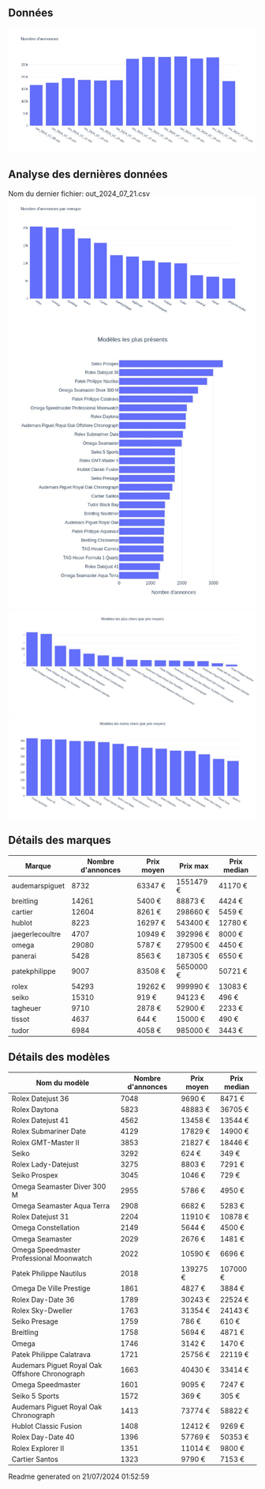 
## Données
![image](./out/count_per_day.jpeg)

## Analyse des dernières données
Nom du dernier fichier: out_2024_07_21.csv
![image](./out/count_per_brand.jpeg)
![image](./out/count_per_name.jpeg)
![image](./out/avg_price_per_name_desc.jpeg)
![image](./out/avg_price_per_name_asc.jpeg)

## Détails des marques
|Marque|Nombre d'annonces|Prix moyen|Prix max|Prix median|
|------|-----------------|----------|--------|-----------|
|audemarspiguet|8732|63347 €|1551479 €|41170 €| 
|breitling|14261|5400 €|88873 €|4424 €| 
|cartier|12604|8261 €|298660 €|5459 €| 
|hublot|8223|16297 €|543400 €|12780 €| 
|jaegerlecoultre|4707|10949 €|392996 €|8000 €| 
|omega|29080|5787 €|279500 €|4450 €| 
|panerai|5428|8563 €|187305 €|6550 €| 
|patekphilippe|9007|83508 €|5650000 €|50721 €| 
|rolex|54293|19262 €|999990 €|13083 €| 
|seiko|15310|919 €|94123 €|496 €| 
|tagheuer|9710|2878 €|52900 €|2233 €| 
|tissot|4637|644 €|15000 €|490 €| 
|tudor|6984|4058 €|985000 €|3443 €| 

## Détails des modèles
Nom du modèle|Nombre d'annonces|Prix moyen|Prix median|
|-------------|-----------------|----------|-----------|
|Rolex Datejust 36|7048|9690 €|8471 €| 
|Rolex Daytona|5823|48883 €|36705 €| 
|Rolex Datejust 41|4562|13458 €|13544 €| 
|Rolex Submariner Date|4129|17829 €|14900 €| 
|Rolex GMT-Master II|3853|21827 €|18446 €| 
|Seiko|3292|624 €|349 €| 
|Rolex Lady-Datejust|3275|8803 €|7291 €| 
|Seiko Prospex|3045|1046 €|729 €| 
|Omega Seamaster Diver 300 M|2955|5786 €|4950 €| 
|Omega Seamaster Aqua Terra|2908|6682 €|5283 €| 
|Rolex Datejust 31|2204|11910 €|10878 €| 
|Omega Constellation|2149|5644 €|4500 €| 
|Omega Seamaster|2029|2676 €|1481 €| 
|Omega Speedmaster Professional Moonwatch|2022|10590 €|6696 €| 
|Patek Philippe Nautilus|2018|139275 €|107000 €| 
|Omega De Ville Prestige|1861|4827 €|3884 €| 
|Rolex Day-Date 36|1789|30243 €|22524 €| 
|Rolex Sky-Dweller|1763|31354 €|24143 €| 
|Seiko Presage|1759|786 €|610 €| 
|Breitling|1758|5694 €|4871 €| 
|Omega|1746|3142 €|1470 €| 
|Patek Philippe Calatrava|1721|25756 €|22119 €| 
|Audemars Piguet Royal Oak Offshore Chronograph|1663|40430 €|33414 €| 
|Omega Speedmaster|1601|9095 €|7247 €| 
|Seiko 5 Sports|1572|369 €|305 €| 
|Audemars Piguet Royal Oak Chronograph|1413|73774 €|58822 €| 
|Hublot Classic Fusion|1408|12412 €|9269 €| 
|Rolex Day-Date 40|1396|57769 €|50353 €| 
|Rolex Explorer II|1351|11014 €|9800 €| 
|Cartier Santos|1323|9790 €|7153 €| 


 Readme generated on 21/07/2024 01:52:59